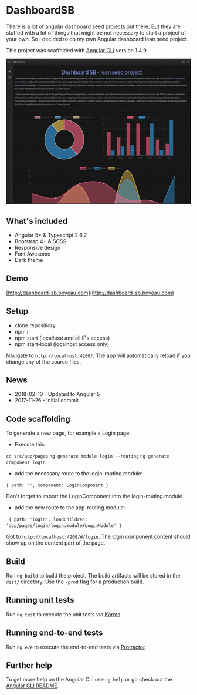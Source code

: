# DashboardSB

There is a lot of angular dashboard seed projects out there. But they are stuffed with a lot of things that might be not necessary to start a project of your own. So I decided to do my own Angular dashboard lean seed project.

This project was scaffolded with [Angular CLI](https://github.com/angular/angular-cli) version 1.4.9.

 ![Screenshot](doc/screenshot.png)

## What's included
- Angular 5+ & Typescript 2.6.2
- Bootstrap 4+ & SCSS
- Responsive design
- Font Awesome
- Dark theme

## Demo
[http://dashboard-sb.boyeau.com](http://dashboard-sb.boyeau.com)

## Setup
- clone repositiory
- npm i
- npm start (localhost and all IPs access)
- npm start-local (localhost access only)

Navigate to `http://localhost:4200/`. The app will automatically reload if you change any of the source files.


## News
- 2018-02-10 - Updated to Angular 5
- 2017-11-26 - Initial commit

## Code scaffolding

To generate a new page, for example a Login page:
- Execute this:

`cd src/app/pages`
`ng generate module login --routing`
`ng generate component login`

- add the necessary route to the login-routing.module:

`{
    path: '',
    component: LoginComponent
 }`

Don't forget to import the LoginComponent into the login-routing.module.

- add the new route to the app-routing.module:

 ` {
    path: 'login',
    loadChildren: 'app/pages/login/login.module#LoginModule'
  }`

  Got to `http://localhost:4200/#/login`. The login component content should show up on the content part of the page. 

## Build

Run `ng build` to build the project. The build artifacts will be stored in the `dist/` directory. Use the `-prod` flag for a production build.

## Running unit tests

Run `ng test` to execute the unit tests via [Karma](https://karma-runner.github.io).

## Running end-to-end tests

Run `ng e2e` to execute the end-to-end tests via [Protractor](http://www.protractortest.org/).

## Further help

To get more help on the Angular CLI use `ng help` or go check out the [Angular CLI README](https://github.com/angular/angular-cli/blob/master/README.md).
